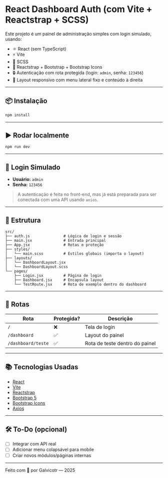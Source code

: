 # React Dashboard Auth (com Vite + Reactstrap + SCSS)

Este projeto é um painel de administração simples com login simulado, usando:

- ⚛️ React (sem TypeScript)
- ⚡ Vite
- 🎨 SCSS
- 🧩 Reactstrap + Bootstrap + Bootstrap Icons
- 🔒 Autenticação com rota protegida (login: `admin`, senha: `123456`)
- 🧱 Layout responsivo com menu lateral fixo e conteúdo à direita

---

## 📦 Instalação

```bash
npm install
```

---

## ▶️ Rodar localmente

```bash
npm run dev
```

---

## 🔐 Login Simulado

- **Usuário:** `admin`
- **Senha:** `123456`

> A autenticação é feita no front-end, mas já está preparada para ser conectada com uma API usando `axios`.

---

## 📁 Estrutura

```
src/
├── auth.js               # Lógica de login e sessão
├── main.jsx              # Entrada principal
├── App.jsx               # Rotas e proteção
├── styles/
│   └── main.scss         # Estilos globais (importa o layout)
├── layouts/
│   └── DashboardLayout.jsx
│   └── DashboardLayout.scss
└── pages/
    ├── Login.jsx         # Página de login
    ├── Dashboard.jsx     # Encapsula layout
    └── TestRoute.jsx     # Rota de exemplo dentro do dashboard
```

---

## 📌 Rotas

| Rota             | Protegida? | Descrição                       |
|------------------|------------|----------------------------------|
| `/`              | ❌         | Tela de login                    |
| `/dashboard`     | ✅         | Layout do painel                 |
| `/dashboard/teste` | ✅      | Rota de teste dentro do painel  |

---

## 📚 Tecnologias Usadas

- [React](https://reactjs.org/)
- [Vite](https://vitejs.dev/)
- [Reactstrap](https://reactstrap.github.io/)
- [Bootstrap 5](https://getbootstrap.com/)
- [Bootstrap Icons](https://icons.getbootstrap.com/)
- [Axios](https://axios-http.com/)

---

## 🛠️ To-Do (opcional)

- [ ] Integrar com API real
- [ ] Adicionar menu colapsável para mobile
- [ ] Criar novos módulos/páginas internas

---

Feito com 💙 por Galvicotr — 2025
